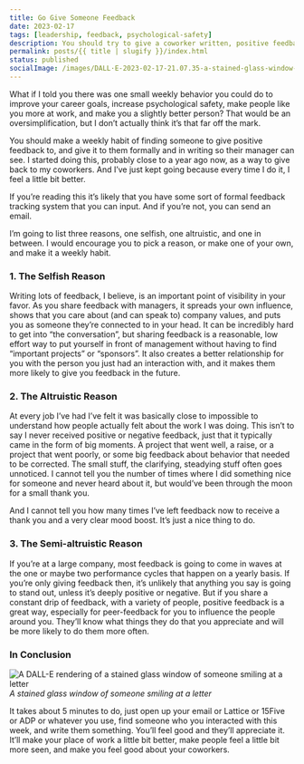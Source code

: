 ```yaml
---
title: Go Give Someone Feedback
date: 2023-02-17
tags: [leadership, feedback, psychological-safety]
description: You should try to give a coworker written, positive feedback, once a week.
permalink: posts/{{ title | slugify }}/index.html
status: published
socialImage: /images/DALL·E-2023-02-17-21.07.35-a-stained-glass-window-of-someone-smiling-at-a-letter.png
---
```


What if I told you there was one small weekly behavior you could do to improve your career goals, increase psychological safety, make people like you more at work, and make you a slightly better person? That would be an oversimplification, but I don’t actually think it’s that far off the mark.

You should make a weekly habit of finding someone to give positive feedback to, and give it to them formally and in writing so their manager can see. I started doing this, probably close to a year ago now, as a way to give back to my coworkers. And I’ve just kept going because every time I do it, I feel a little bit better.

If you’re reading this it’s likely that you have some sort of formal feedback tracking system that you can input. And if you’re not, you can send an email.

I’m going to list three reasons, one selfish, one altruistic, and one in between. I would encourage you to pick a reason, or make one of your own, and make it a weekly habit.

### 1. The Selfish Reason

Writing lots of feedback, I believe, is an important point of visibility in your favor. As you share feedback with managers, it spreads your own influence, shows that you care about (and can speak to) company values, and puts you as someone they’re connected to in your head. It can be incredibly hard to get into “the conversation”, but sharing feedback is a reasonable, low effort way to put yourself in front of management without having to find “important projects” or “sponsors”. It also creates a better relationship for you with the person you just had an interaction with, and it makes them more likely to give you feedback in the future.

### 2. The Altruistic Reason

At every job I’ve had I’ve felt it was basically close to impossible to understand how people actually felt about the work I was doing. This isn’t to say I never received positive or negative feedback, just that it typically came in the form of big moments. A project that went well, a raise, or a project that went poorly, or some big feedback about behavior that needed to be corrected. The small stuff, the clarifying, steadying stuff often goes unnoticed. I cannot tell you the number of times where I did something nice for someone and never heard about it, but would’ve been through the moon for a small thank you.

And I cannot tell you how many times I’ve left feedback now to receive a thank you and a very clear mood boost. It’s just a nice thing to do.

### 3. The Semi-altruistic Reason

If you’re at a large company, most feedback is going to come in waves at the one or maybe two performance cycles that happen on a yearly basis. If you’re only giving feedback then, it’s unlikely that anything you say is going to stand out, unless it’s deeply positive or negative. But if you share a constant drip of feedback, with a variety of people, positive feedback is a great way, especially for peer-feedback for you to influence the people around you. They’ll know what things they do that you appreciate and will be more likely to do them more often.

### In Conclusion

![A DALL-E rendering of a stained glass window of someone smiling at a letter](/images/DALL·E-2023-02-17-21.07.35-a-stained-glass-window-of-someone-smiling-at-a-letter.png)
_A stained glass window of someone smiling at a letter_

It takes about 5 minutes to do, just open up your email or Lattice or 15Five or ADP or whatever you use, find someone who you interacted with this week, and write them something. You’ll feel good and they’ll appreciate it. It’ll make your place of work a little bit better, make people feel a little bit more seen, and make you feel good about your coworkers.
